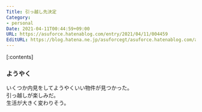 ```yaml
---
Title: 引っ越し先決定
Category:
- personal
Date: 2021-04-11T00:44:59+09:00
URL: https://asuforce.hatenablog.com/entry/2021/04/11/004459
EditURL: https://blog.hatena.ne.jp/asuforcegt/asuforce.hatenablog.com/atom/entry/26006613714677752
---
```


[:contents]

### ようやく

いくつか内見をしてようやくいい物件が見つかった。  
引っ越しが楽しみだ。  
生活が大きく変わりそう。
